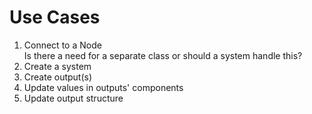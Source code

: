 # Use Cases

1. Connect to a Node  
Is there a need for a separate class or should a system handle this?
2. Create a system
3. Create output(s)
4. Update values in outputs' components
5. Update output structure